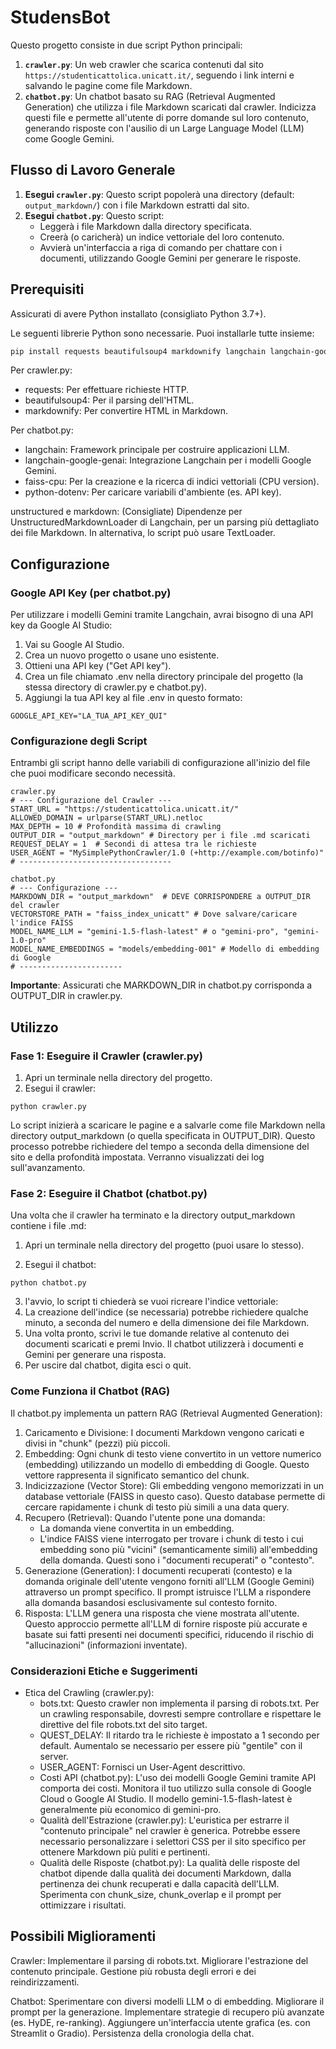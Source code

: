 # StudensBot

Questo progetto consiste in due script Python principali:

1.  **`crawler.py`**: Un web crawler che scarica contenuti dal sito `https://studenticattolica.unicatt.it/`, seguendo i link interni e salvando le pagine come file Markdown.
2.  **`chatbot.py`**: Un chatbot basato su RAG (Retrieval Augmented Generation) che utilizza i file Markdown scaricati dal crawler. Indicizza questi file e permette all'utente di porre domande sul loro contenuto, generando risposte con l'ausilio di un Large Language Model (LLM) come Google Gemini.

## Flusso di Lavoro Generale

1.  **Esegui `crawler.py`**: Questo script popolerà una directory (default: `output_markdown/`) con i file Markdown estratti dal sito.
2.  **Esegui `chatbot.py`**: Questo script:
    *   Leggerà i file Markdown dalla directory specificata.
    *   Creerà (o caricherà) un indice vettoriale del loro contenuto.
    *   Avvierà un'interfaccia a riga di comando per chattare con i documenti, utilizzando Google Gemini per generare le risposte.

## Prerequisiti

Assicurati di avere Python installato (consigliato Python 3.7+).

Le seguenti librerie Python sono necessarie. Puoi installarle tutte insieme:

```bash
pip install requests beautifulsoup4 markdownify langchain langchain-google-genai faiss-cpu python-dotenv unstructured markdown
```

Per crawler.py:
* requests: Per effettuare richieste HTTP.
* beautifulsoup4: Per il parsing dell'HTML.
* markdownify: Per convertire HTML in Markdown.

Per chatbot.py:
* langchain: Framework principale per costruire applicazioni LLM.
* langchain-google-genai: Integrazione Langchain per i modelli Google Gemini.
* faiss-cpu: Per la creazione e la ricerca di indici vettoriali (CPU version).
* python-dotenv: Per caricare variabili d'ambiente (es. API key).

unstructured e markdown: (Consigliate) Dipendenze per UnstructuredMarkdownLoader di Langchain, per un parsing più dettagliato dei file Markdown. In alternativa, lo script può usare TextLoader.

## Configurazione

### Google API Key (per chatbot.py)

Per utilizzare i modelli Gemini tramite Langchain, avrai bisogno di una API key da Google AI Studio:
1. Vai su Google AI Studio.
1. Crea un nuovo progetto o usane uno esistente.
1. Ottieni una API key ("Get API key").
1. Crea un file chiamato .env nella directory principale del progetto (la stessa directory di crawler.py e chatbot.py).
1. Aggiungi la tua API key al file .env in questo formato:

```
GOOGLE_API_KEY="LA_TUA_API_KEY_QUI"
```


### Configurazione degli Script

Entrambi gli script hanno delle variabili di configurazione all'inizio del file che puoi modificare secondo necessità.

```
crawler.py
# --- Configurazione del Crawler ---
START_URL = "https://studenticattolica.unicatt.it/"
ALLOWED_DOMAIN = urlparse(START_URL).netloc
MAX_DEPTH = 10 # Profondità massima di crawling
OUTPUT_DIR = "output_markdown" # Directory per i file .md scaricati
REQUEST_DELAY = 1  # Secondi di attesa tra le richieste
USER_AGENT = "MySimplePythonCrawler/1.0 (+http://example.com/botinfo)"
# ----------------------------------
```
```
chatbot.py
# --- Configurazione ---
MARKDOWN_DIR = "output_markdown"  # DEVE CORRISPONDERE a OUTPUT_DIR del crawler
VECTORSTORE_PATH = "faiss_index_unicatt" # Dove salvare/caricare l'indice FAISS
MODEL_NAME_LLM = "gemini-1.5-flash-latest" # o "gemini-pro", "gemini-1.0-pro"
MODEL_NAME_EMBEDDINGS = "models/embedding-001" # Modello di embedding di Google
# -----------------------
```

**Importante**: Assicurati che MARKDOWN_DIR in chatbot.py corrisponda a OUTPUT_DIR in crawler.py.

## Utilizzo
### Fase 1: Eseguire il Crawler (crawler.py)
1. Apri un terminale nella directory del progetto.
2. Esegui il crawler:
```
python crawler.py
```
Lo script inizierà a scaricare le pagine e a salvarle come file Markdown nella directory output_markdown (o quella specificata in OUTPUT_DIR). Questo processo potrebbe richiedere del tempo a seconda della dimensione del sito e della profondità impostata. Verranno visualizzati dei log sull'avanzamento.

### Fase 2: Eseguire il Chatbot (chatbot.py)
Una volta che il crawler ha terminato e la directory output_markdown contiene i file .md:
1. Apri un terminale nella directory del progetto (puoi usare lo stesso).

2. Esegui il chatbot:

```
python chatbot.py
```

3. l'avvio, lo script ti chiederà se vuoi ricreare l'indice vettoriale:
4. La creazione dell'indice (se necessaria) potrebbe richiedere qualche minuto, a seconda del numero e della dimensione dei file Markdown.
5. Una volta pronto, scrivi le tue domande relative al contenuto dei documenti scaricati e premi Invio. Il chatbot utilizzerà i documenti e Gemini per generare una risposta.
6. Per uscire dal chatbot, digita esci o quit.

### Come Funziona il Chatbot (RAG)
Il chatbot.py implementa un pattern RAG (Retrieval Augmented Generation):
1. Caricamento e Divisione: I documenti Markdown vengono caricati e divisi in "chunk" (pezzi) più piccoli.
2. Embedding: Ogni chunk di testo viene convertito in un vettore numerico (embedding) utilizzando un modello di embedding di Google. Questo vettore rappresenta il significato semantico del chunk.
3. Indicizzazione (Vector Store): Gli embedding vengono memorizzati in un database vettoriale (FAISS in questo caso). Questo database permette di cercare rapidamente i chunk di testo più simili a una data query.
4. Recupero (Retrieval): Quando l'utente pone una domanda:
   * La domanda viene convertita in un embedding.
   * L'indice FAISS viene interrogato per trovare i chunk di testo i cui embedding sono più "vicini" (semanticamente simili) all'embedding della domanda. Questi sono i "documenti recuperati" o "contesto".
5. Generazione (Generation): I documenti recuperati (contesto) e la domanda originale dell'utente vengono forniti all'LLM (Google Gemini) attraverso un prompt specifico. Il prompt istruisce l'LLM a rispondere alla domanda basandosi esclusivamente sul contesto fornito.
6. Risposta: L'LLM genera una risposta che viene mostrata all'utente.
Questo approccio permette all'LLM di fornire risposte più accurate e basate sui fatti presenti nei documenti specifici, riducendo il rischio di "allucinazioni" (informazioni inventate).

### Considerazioni Etiche e Suggerimenti
* Etica del Crawling (crawler.py):
    * bots.txt: Questo crawler non implementa il parsing di robots.txt. Per un crawling responsabile, dovresti sempre controllare e rispettare le direttive del file robots.txt del sito target.
    * QUEST_DELAY: Il ritardo tra le richieste è impostato a 1 secondo per default. Aumentalo se necessario per essere più "gentile" con il server.
    * USER_AGENT: Fornisci un User-Agent descrittivo.
    * Costi API (chatbot.py): L'uso dei modelli Google Gemini tramite API comporta dei costi. Monitora il tuo utilizzo sulla console di Google Cloud o Google AI Studio. Il modello gemini-1.5-flash-latest è generalmente più economico di gemini-pro.
    * Qualità dell'Estrazione (crawler.py): L'euristica per estrarre il "contenuto principale" nel crawler è generica. Potrebbe essere necessario personalizzare i selettori CSS per il sito specifico per ottenere Markdown più puliti e pertinenti.
    * Qualità delle Risposte (chatbot.py): La qualità delle risposte del chatbot dipende dalla qualità dei documenti Markdown, dalla pertinenza dei chunk recuperati e dalla capacità dell'LLM. Sperimenta con chunk_size, chunk_overlap e il prompt per ottimizzare i risultati.

## Possibili Miglioramenti

Crawler:
Implementare il parsing di robots.txt.
Migliorare l'estrazione del contenuto principale.
Gestione più robusta degli errori e dei reindirizzamenti.

Chatbot:
Sperimentare con diversi modelli LLM o di embedding.
Migliorare il prompt per la generazione.
Implementare strategie di recupero più avanzate (es. HyDE, re-ranking).
Aggiungere un'interfaccia utente grafica (es. con Streamlit o Gradio).
Persistenza della cronologia della chat.




